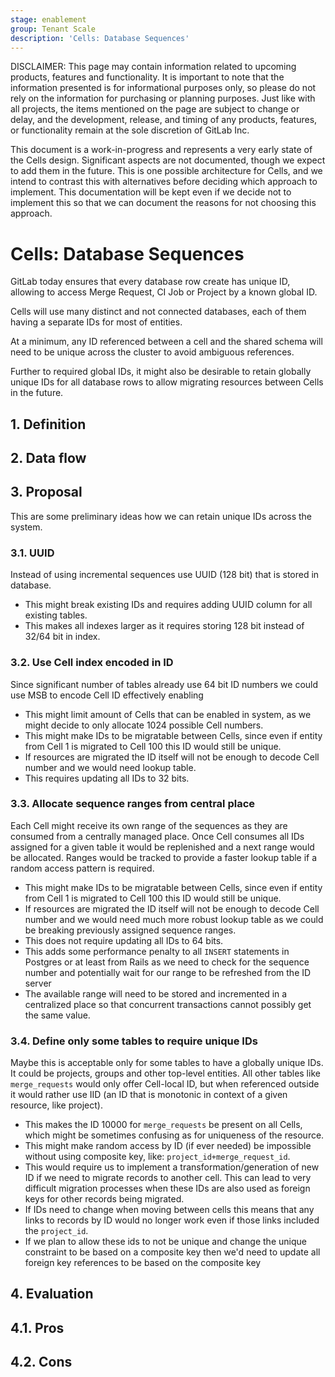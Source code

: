 ```yaml
---
stage: enablement
group: Tenant Scale
description: 'Cells: Database Sequences'
---
```


<!-- vale gitlab.FutureTense = NO -->

DISCLAIMER:
This page may contain information related to upcoming products, features and
functionality. It is important to note that the information presented is for
informational purposes only, so please do not rely on the information for
purchasing or planning purposes. Just like with all projects, the items
mentioned on the page are subject to change or delay, and the development,
release, and timing of any products, features, or functionality remain at the
sole discretion of GitLab Inc.

This document is a work-in-progress and represents a very early state of the
Cells design. Significant aspects are not documented, though we expect to add
them in the future. This is one possible architecture for Cells, and we intend to
contrast this with alternatives before deciding which approach to implement.
This documentation will be kept even if we decide not to implement this so that
we can document the reasons for not choosing this approach.

# Cells: Database Sequences

GitLab today ensures that every database row create has unique ID, allowing
to access Merge Request, CI Job or Project by a known global ID.

Cells will use many distinct and not connected databases, each of them having
a separate IDs for most of entities.

At a minimum, any ID referenced between a cell and the shared schema will need to be unique across the cluster to avoid ambiguous references.

Further to required global IDs, it might also be desirable to retain globally unique IDs for all database rows
to allow migrating resources between Cells in the future.

## 1. Definition

## 2. Data flow

## 3. Proposal

This are some preliminary ideas how we can retain unique IDs across the system.

### 3.1. UUID

Instead of using incremental sequences use UUID (128 bit) that is stored in database.

- This might break existing IDs and requires adding UUID column for all existing tables.
- This makes all indexes larger as it requires storing 128 bit instead of 32/64 bit in index.

### 3.2. Use Cell index encoded in ID

Since significant number of tables already use 64 bit ID numbers we could use MSB to encode
Cell ID effectively enabling

- This might limit amount of Cells that can be enabled in system, as we might decide to only
  allocate 1024 possible Cell numbers.
- This might make IDs to be migratable between Cells, since even if entity from Cell 1 is migrated to Cell 100
  this ID would still be unique.
- If resources are migrated the ID itself will not be enough to decode Cell number and we would need
  lookup table.
- This requires updating all IDs to 32 bits.

### 3.3. Allocate sequence ranges from central place

Each Cell might receive its own range of the sequences as they are consumed from a centrally managed place.
Once Cell consumes all IDs assigned for a given table it would be replenished and a next range would be allocated.
Ranges would be tracked to provide a faster lookup table if a random access pattern is required.

- This might make IDs to be migratable between Cells, since even if entity from Cell 1 is migrated to Cell 100
  this ID would still be unique.
- If resources are migrated the ID itself will not be enough to decode Cell number and we would need
  much more robust lookup table as we could be breaking previously assigned sequence ranges.
- This does not require updating all IDs to 64 bits.
- This adds some performance penalty to all `INSERT` statements in Postgres or at least from Rails as we need to check for the sequence number and potentially wait for our range to be refreshed from the ID server
- The available range will need to be stored and incremented in a centralized place so that concurrent transactions cannot possibly get the same value.

### 3.4. Define only some tables to require unique IDs

Maybe this is acceptable only for some tables to have a globally unique IDs. It could be projects, groups
and other top-level entities. All other tables like `merge_requests` would only offer Cell-local ID,
but when referenced outside it would rather use IID (an ID that is monotonic in context of a given resource, like project).

- This makes the ID 10000 for `merge_requests` be present on all Cells, which might be sometimes confusing
  as for uniqueness of the resource.
- This might make random access by ID (if ever needed) be impossible without using composite key, like: `project_id+merge_request_id`.
- This would require us to implement a transformation/generation of new ID if we need to migrate records to another cell. This can lead to very difficult migration processes when these IDs are also used as foreign keys for other records being migrated.
- If IDs need to change when moving between cells this means that any links to records by ID would no longer work even if those links included the `project_id`.
- If we plan to allow these ids to not be unique and change the unique constraint to be based on a composite key then we'd need to update all foreign key references to be based on the composite key

## 4. Evaluation

## 4.1. Pros

## 4.2. Cons
